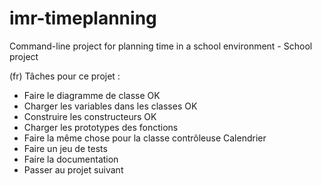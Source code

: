 # imr-timeplanning
Command-line project for planning time in a school environment - School project

(fr)
Tâches pour ce projet :

* Faire le diagramme de classe OK
* Charger les variables dans les classes OK
* Construire les constructeurs OK
* Charger les prototypes des fonctions
* Faire la même chose pour la classe contrôleuse Calendrier
* Faire un jeu de tests
* Faire la documentation
* Passer au projet suivant